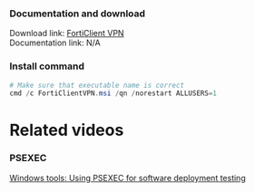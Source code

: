 ### Documentation and download
Download link: [FortiClient VPN](https://www.fortinet.com/support/product-downloads) <br />
Documentation link: N/A

### Install command
```powershell
# Make sure that executable name is correct
cmd /c FortiClientVPN.msi /qn /norestart ALLUSERS=1
```

# Related videos
###  PSEXEC
[Windows tools: Using PSEXEC for software deployment testing](https://youtu.be/9ywdTna_TLc) <br />
